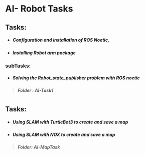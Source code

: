 # AI- Robot Tasks 

## Tasks:
- ##### Configuration and installation of ROS Noetic,
- ##### Installing Robot arm package 
### subTasks:
- ##### Solving the Robot_state_publisher problem with ROS noetic
> ##### Folder :  **AI-Task1**


#
## Tasks: 
- ##### Using SLAM with TurtleBot3  to create and save a map 
- ##### Using SLAM with NOX to create and save a map 
> ##### Folder:  **AI-MapTask**


